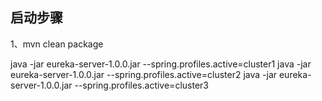## 启动步骤
1、mvn clean package

java -jar eureka-server-1.0.0.jar --spring.profiles.active=cluster1
java -jar eureka-server-1.0.0.jar --spring.profiles.active=cluster2
java -jar eureka-server-1.0.0.jar --spring.profiles.active=cluster3